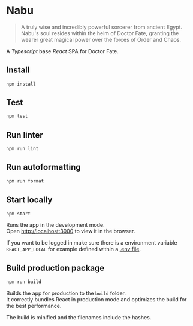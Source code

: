 # Nabu
> A truly wise and incredibly powerful sorcerer from ancient Egypt. Nabu's soul resides within the helm of Doctor Fate,
> granting the wearer great magical power over the forces of Order and Chaos.

A _Typescript_ base _React_ SPA for Doctor Fate.

## Install
```bash
npm install
```

## Test
```bash
npm test
```

## Run linter
```bash
npm run lint
```

## Run autoformatting
```bash
npm run format
```

## Start locally
```bash
npm start
```
Runs the app in the development mode.<br />
Open [http://localhost:3000](http://localhost:3000) to view it in the browser.

If you want to be logged in make sure there is a environment variable `REACT_APP_LOCAL` for example defined within a
[.env file](https://create-react-app.dev/docs/adding-custom-environment-variables/#adding-development-environment-variables-in-env).

## Build production package
```bash
npm run build
```
Builds the app for production to the `build` folder.<br />
It correctly bundles React in production mode and optimizes the build for the best performance.

The build is minified and the filenames include the hashes.

